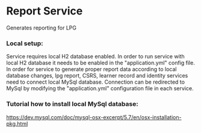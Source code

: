 # Report Service

Generates reporting for LPG

### Local setup:
Service requires local H2 database enabled. In order to run service with local H2 database it needs to be enabled in the "application.yml" config file.
In order for service to generate proper report data according to local database changes, lpg report, CSRS, learner record and identity services need to connect local MySql database. Connection can be redirected to MySql by modifying the "application.yml" configuration file in each service.

### Tutorial how to install local MySql database:
https://dev.mysql.com/doc/mysql-osx-excerpt/5.7/en/osx-installation-pkg.html
